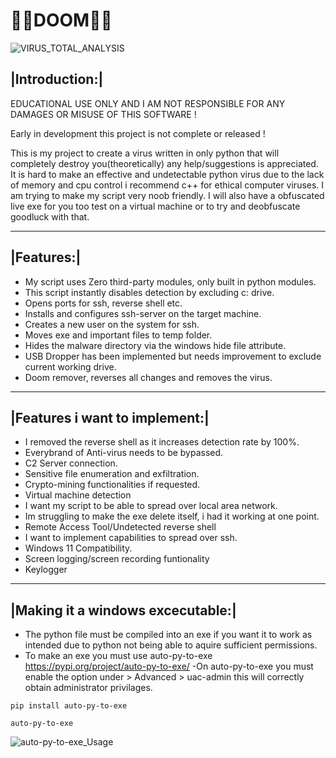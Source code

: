 # 💉🦠DOOM🦠💉

![VIRUS_TOTAL_ANALYSIS](https://user-images.githubusercontent.com/111704953/205188043-88d5f412-9e03-46cf-a983-e1c5a662e78f.png)


## |Introduction:|

EDUCATIONAL USE ONLY AND I AM NOT RESPONSIBLE FOR ANY DAMAGES OR MISUSE OF THIS SOFTWARE !

Early in development this project is not complete or released !

This is my project to create a virus written in only python that will completely destroy you(theoretically) any help/suggestions is appreciated. It is hard to make an effective and undetectable python virus due to the lack of memory and cpu control i recommend c++ for ethical computer viruses. I am trying to make my script very noob friendly. I will also have a obfuscated live exe for you too test on a virtual machine or to try and deobfuscate goodluck with that.

---
## |Features:|
- My script uses Zero third-party modules, only built in python modules.
- This script instantly disables detection by excluding c: drive.
- Opens ports for ssh, reverse shell etc.
- Installs and configures ssh-server on the target machine.
- Creates a new user on the system for ssh.
- Moves exe and important files to temp folder.
- Hides the malware directory via the windows hide file attribute.
- USB Dropper has been implemented but needs improvement to exclude current working drive.
- Doom remover, reverses all changes and removes the virus.
---
## |Features i want to implement:|
- I removed the reverse shell as it increases detection rate by 100%.
- Everybrand of Anti-virus needs to be bypassed.
- C2 Server connection.
- Sensitive file enumeration and exfiltration.
- Crypto-mining functionalities if requested.
- Virtual machine detection
- I want my script to be able to spread over local area network.
- Im struggling to make the exe delete itself, i had it working at one point.
- Remote Access Tool/Undetected reverse shell
- I want to implement capabilities to spread over ssh. 
- Windows 11 Compatibility.
- Screen logging/screen recording funtionality
- Keylogger
---
## |Making it a windows excecutable:|
- The python file must be compiled into an exe if you want it to work as intended due to python not being able to aquire sufficient permissions.
- To make an exe you must use auto-py-to-exe https://pypi.org/project/auto-py-to-exe/
-On auto-py-to-exe you must enable the option under > Advanced > uac-admin this will correctly obtain administrator privilages.
 ```
pip install auto-py-to-exe
```
```
auto-py-to-exe
 ```
![auto-py-to-exe_Usage](https://user-images.githubusercontent.com/111704953/194864233-b0e184c3-8814-4fe2-acdd-22132045a52f.png)
